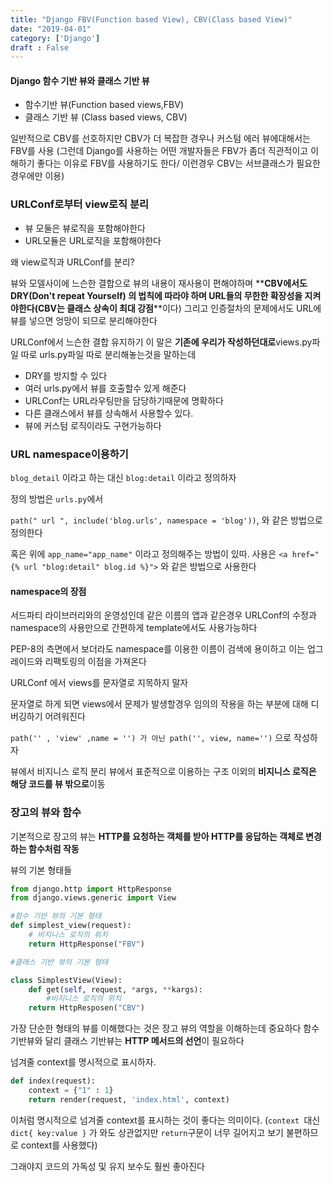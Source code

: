 ```yaml
---
title: "Django FBV(Function based View), CBV(Class based View)"
date: "2019-04-01"
category: ['Django']
draft : False
---
```


#### Django 함수 기반 뷰와 클래스 기반 뷰

* 함수기반 뷰(Function based views,FBV) 
* 클래스 기반 뷰 (Class based views, CBV)

일반적으로 CBV를 선호하지만 CBV가 더 복잡한 경우나 커스텀 에러 뷰에대해서는 FBV를 사용
(그런데 Django를 사용하는 어떤 개발자들은 FBV가 좀더 직관적이고 이해하기 좋다는 이유로 FBV를 사용하기도 한다/ 이런경우 CBV는 서브클래스가 필요한 경우에만 이용)


### URLConf로부터 view로직 분리

- 뷰 모둘은 뷰로직을 포함해야한다
- URL모듈은 URL로직을 포함해야한다

왜 view로직과 URLConf를 분리?

뷰와 모델사이에 느슨한 결합으로 뷰의 내용이 재사용이 편해야하며
**__CBV에서도 DRY(Don't repeat Yourself) 의 법칙__**에 따라야 하며
URL들의 무한한 확장성을 지켜야한다(**__CBV는 클래스 상속이 최대 강점__**이다)
그리고 인증절차의 문제에서도 URL에 뷰를 넣으면 엉망이 되므로 분리해야한다


URLConf에서 느슨한 결합 유지하기
이 말은 **기존에 우리가 작성하던대로**views.py파일 따로 urls.py파일 따로 분리해놓는것을 말하는데

- DRY를 방지할 수 있다
- 여러 urls.py에서 뷰를 호출할수 있게 해준다
- URLConf는 URL라우팅만을 담당하기때문에 명확하다
- 다른 클래스에서 뷰를 상속해서 사용할수 있다.
- 뷰에 커스텀 로직이라도 구현가능하다

### URL namespace이용하기

`blog_detail` 이라고 하는 대신 `blog:detail` 이라고 정의하자

정의 방법은 `urls.py`에서

`path(" url ", include('blog.urls', namespace = 'blog'))`, 와 같은 방법으로 정의한다

혹은 위에 `app_name="app_name"` 이라고 정의해주는 방법이 있따.
사용은
`<a href="{% url "blog:detail" blog.id %}">` 와 같은 방법으로 사용한다


#### namespace의 장점

서드파티 라이브러리와의 운영성인데 같은 이름의 앱과 같은경우 URLConf의 수정과 namespace의 사용만으로 간편하게 template에서도 사용가능하다


PEP-8의 측면에서 보더라도
namespace를 이용한 이름이 검색에 용이하고 이는 업그레이드와 리팩토링의 이점을 가져온다


URLConf 에서 views를 문자열로 지목하지 말자

문자열로 하게 되면 views에서 문제가 발생할경우 임의의 작용을 하는 부분에 대해 디버깅하기 어려워진다

`path('' , 'view' ,name = '') 가 아닌 path('', view, name='')` 으로 작성하자



뷰에서 비지니스 로직 분리
뷰에서 표준적으로 이용하는 구조 이외의 **비지니스 로직은 해당 코드를 뷰 밖으로**이동


### 장고의 뷰와 함수

기본적으로 장고의 뷰는 **HTTP를 요청하는 객체를 받아 HTTP를 응답하는 객체로 변경하는 함수처럼 작동**


뷰의 기본 형태들
```python
from django.http import HttpResponse
from django.views.generic import View

#함수 기반 뷰의 기본 형태
def simplest_view(request):
    # 비지니스 로직의 위치
    return HttpResponse("FBV")

#클래스 기반 뷰의 기본 형태

class SimplestView(View):
    def get(self, request, *args, **kargs):
        #비지니스 로직의 위치
    return HttpResposen("CBV")
```

가장 단순한 형태의 뷰를 이해했다는 것은 장고 뷰의 역할을 이해하는데 중요하다
함수기반뷰와 달리 클래스 기반뷰는 **HTTP 메서드의 선언**이 필요하다


넘겨줄 context를 명시적으로 표시하자.

```python
def index(request):
    context = {"1" : 1}
    return render(request, 'index.html', context)
```
이처럼 명시적으로 넘겨줄 context를 표시하는 것이 좋다는 의미이다.
(`context `대신 `dict{ key:value }` 가 와도 상관없지만 `return`구문이 너무 길어지고 보기 불편하므로 context를 사용했다)

그래야지 코드의 가독성 및 유지 보수도 훨씬 좋아진다
